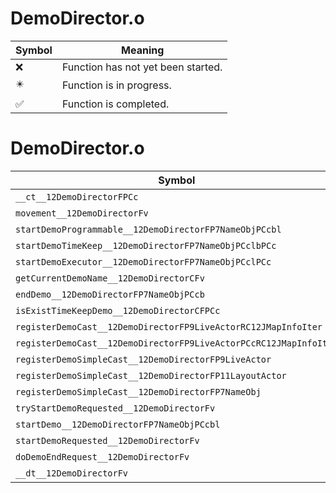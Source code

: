# DemoDirector.o
| Symbol | Meaning 
| ------------- | ------------- 
| :x: | Function has not yet been started. 
| :eight_pointed_black_star: | Function is in progress. 
| :white_check_mark: | Function is completed. 


# DemoDirector.o
| Symbol | Decompiled? |
| ------------- | ------------- |
| `__ct__12DemoDirectorFPCc` | :x: |
| `movement__12DemoDirectorFv` | :x: |
| `startDemoProgrammable__12DemoDirectorFP7NameObjPCcbl` | :x: |
| `startDemoTimeKeep__12DemoDirectorFP7NameObjPCclbPCc` | :x: |
| `startDemoExecutor__12DemoDirectorFP7NameObjPCclPCc` | :x: |
| `getCurrentDemoName__12DemoDirectorCFv` | :x: |
| `endDemo__12DemoDirectorFP7NameObjPCcb` | :x: |
| `isExistTimeKeepDemo__12DemoDirectorCFPCc` | :x: |
| `registerDemoCast__12DemoDirectorFP9LiveActorRC12JMapInfoIter` | :x: |
| `registerDemoCast__12DemoDirectorFP9LiveActorPCcRC12JMapInfoIter` | :x: |
| `registerDemoSimpleCast__12DemoDirectorFP9LiveActor` | :x: |
| `registerDemoSimpleCast__12DemoDirectorFP11LayoutActor` | :x: |
| `registerDemoSimpleCast__12DemoDirectorFP7NameObj` | :x: |
| `tryStartDemoRequested__12DemoDirectorFv` | :x: |
| `startDemo__12DemoDirectorFP7NameObjPCcbl` | :x: |
| `startDemoRequested__12DemoDirectorFv` | :x: |
| `doDemoEndRequest__12DemoDirectorFv` | :x: |
| `__dt__12DemoDirectorFv` | :x: |
